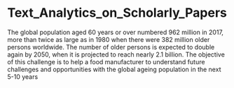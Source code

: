 # Text_Analytics_on_Scholarly_Papers
The global population aged 60 years or over numbered 962 million in 2017, more than twice as large as in 1980 when there were 382 million older persons worldwide. The number of older persons is expected to double again by 2050, when it is projected to reach nearly 2.1 billion. The objective of this challenge is to help a food manufacturer to understand future challenges and opportunities with the global ageing population in the next 5-10 years
